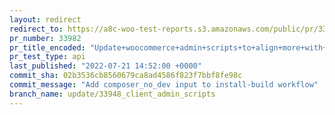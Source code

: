 ```yaml
---
layout: redirect
redirect_to: https://a8c-woo-test-reports.s3.amazonaws.com/public/pr/33982/api/index.html
pr_number: 33982
pr_title_encoded: "Update+woocommerce+admin+scripts+to+align+more+with+turborepo"
pr_test_type: api
last_published: "2022-07-21 14:52:00 +0000"
commit_sha: 02b3536cb8560679ca8ad4586f823f7bbf8fe98c
commit_message: "Add composer_no_dev input to install-build workflow"
branch_name: update/33948_client_admin_scripts
---
```

